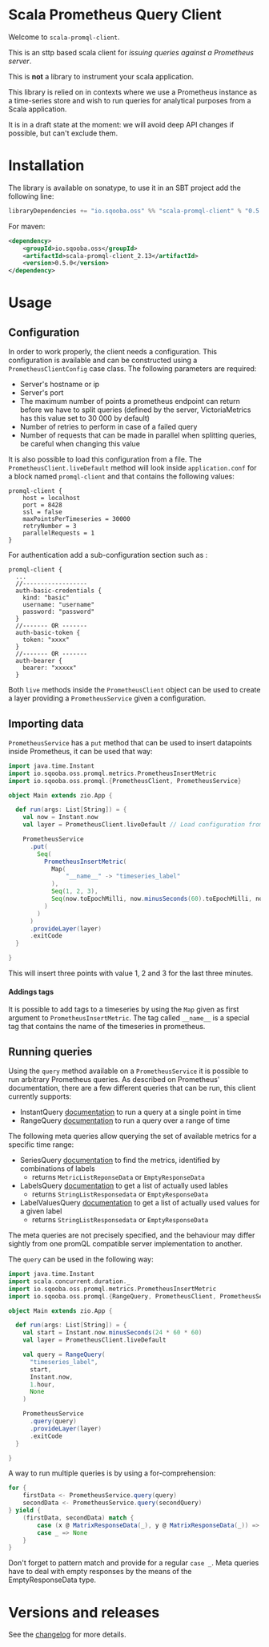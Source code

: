 # Scala Prometheus Query Client

Welcome to `scala-promql-client`.

This is an sttp based scala client for _issuing queries against a Prometheus server_.

This is **not** a library to instrument your scala application.

This library is relied on in contexts where we use a Prometheus instance as a time-series store
and wish to run queries for analytical purposes from a Scala application.

It is in a draft state at the moment: we will avoid deep API changes if possible, but can't exclude them.

# Installation

The library is available on sonatype, to use it in an SBT project add the following line:

```scala
libraryDependencies += "io.sqooba.oss" %% "scala-promql-client" % "0.5.0"
```

For maven:

```xml
<dependency>
    <groupId>io.sqooba.oss</groupId>
    <artifactId>scala-promql-client_2.13</artifactId>
    <version>0.5.0</version>
</dependency>
```

# Usage

## Configuration

In order to work properly, the client needs a configuration. This configuration is available and can be constructed using a `PrometheusClientConfig` case class.
The following parameters are required:

- Server's hostname or ip
- Server's port
- The maximum number of points a prometheus endpoint can return before we have to split queries (defined by the server, VictoriaMetrics has this value set to 30 000 by default)
- Number of retries to perform in case of a failed query
- Number of requests that can be made in parallel when splitting queries, be careful when changing this value

It is also possible to load this configuration from a file.
The `PrometheusClient.liveDefault` method will look inside `application.conf` for a block named `promql-client` and that contains the following values:

```
promql-client {
    host = localhost
    port = 8428
    ssl = false
    maxPointsPerTimeseries = 30000
    retryNumber = 3
    parallelRequests = 1
}
```
For authentication add a sub-configuration section such as :
```
promql-client {
  ...
  //------------------
  auth-basic-credentials {
    kind: "basic"
    username: "username"
    password: "password"
  }
  //------- OR -------
  auth-basic-token {
    token: "xxxx"
  }
  //------- OR -------
  auth-bearer {
    bearer: "xxxxx"
  }
```


Both `live` methods inside the `PrometheusClient` object can be used to create a layer providing a `PrometheusService` given a configuration.

## Importing data

`PrometheusService` has a `put` method that can be used to insert datapoints inside Prometheus, it can be used that way:

```scala
import java.time.Instant
import io.sqooba.oss.promql.metrics.PrometheusInsertMetric
import io.sqooba.oss.promql.{PrometheusClient, PrometheusService}

object Main extends zio.App {

  def run(args: List[String]) = {
    val now = Instant.now
    val layer = PrometheusClient.liveDefault // Load configuration from file

    PrometheusService
      .put(
        Seq(
          PrometheusInsertMetric(
            Map(
                "__name__" -> "timeseries_label"
            ),
            Seq(1, 2, 3),
            Seq(now.toEpochMilli, now.minusSeconds(60).toEpochMilli, now.minusSeconds(120).toEpochMilli)
          )
        )
      )
      .provideLayer(layer)
      .exitCode
  }

}
```

This will insert three points with value 1, 2 and 3 for the last three minutes.

#### Addings tags

It is possible to add tags to a timeseries by using the `Map` given as first argument to `PrometheusInsertMetric`.
The tag called `__name__` is a special tag that contains the name of the timeseries in prometheus.

## Running queries

Using the `query` method available on a `PrometheusService` it is possible to run arbitrary Prometheus queries.
As described on Prometheus' documentation, there are a few different queries that can be run, this client currently supports:

- InstantQuery [documentation](https://prometheus.io/docs/prometheus/latest/querying/api/#instant-queries) to run a query at a single point in time
- RangeQuery [documentation](https://prometheus.io/docs/prometheus/latest/querying/api/#range-queries) to run a query over a range of time

The following meta queries allow querying the set of available metrics for a specific time range:
- SeriesQuery [documentation](https://prometheus.io/docs/prometheus/latest/querying/api/#finding-series-by-label-matchers) to find the metrics, identified by combinations of labels
  - returns `MetricListReponseData` or `EmptyResponseData`
- LabelsQuery [documentation](https://prometheus.io/docs/prometheus/latest/querying/api/#getting-label-names) to get a list of actually used lables
  - returns `StringListResponsedata` or `EmptyResponseData`
- LabelValuesQuery [documentation](https://prometheus.io/docs/prometheus/latest/querying/api/#querying-label-values) to get a list of actually used values for a given label
  - returns `StringListResponsedata` or `EmptyResponseData`

The meta queries are not precisely specified, and the behaviour may differ sightly from one promQL compatible server implementation to another.

The `query` can be used in the following way:

```scala
import java.time.Instant
import scala.concurrent.duration._
import io.sqooba.oss.promql.metrics.PrometheusInsertMetric
import io.sqooba.oss.promql.{RangeQuery, PrometheusClient, PrometheusService}

object Main extends zio.App {

  def run(args: List[String]) = {
    val start = Instant.now.minusSeconds(24 * 60 * 60)
    val layer = PrometheusClient.liveDefault

    val query = RangeQuery(
      "timeseries_label",
      start,
      Instant.now,
      1.hour,
      None
    )

    PrometheusService
      .query(query)
      .provideLayer(layer)
      .exitCode
  }

}
```

A way to run multiple queries is by using a for-comprehension:

```scala
for {
    firstData <- PrometheusService.query(query)
    secondData <- PrometheusService.query(secondQuery)
} yield {
    (firstData, secondData) match {
        case (x @ MatrixResponseData(_), y @ MatrixResponseData(_)) => Some(x.merge(y))
        case _ => None
    }
}
```

Don't forget to pattern match and provide for a regular `case _`. Meta queries have to deal with empty responses by the means of the EmptyResponseData type.


# Versions and releases

See the [changelog](CHANGELOG.md) for more details.
